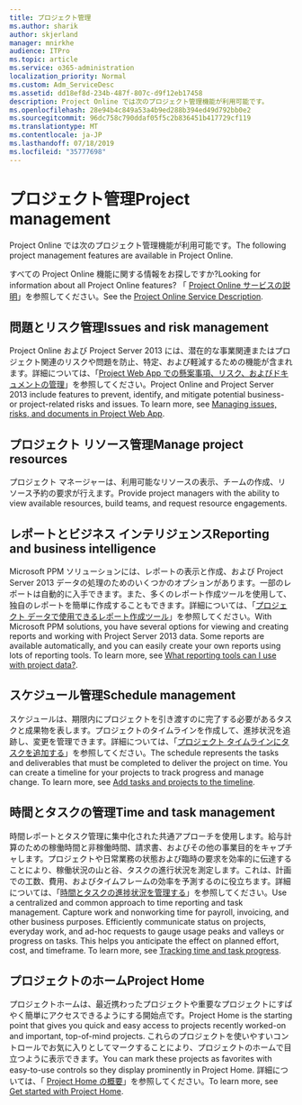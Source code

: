 ```yaml
---
title: プロジェクト管理
ms.author: sharik
author: skjerland
manager: mnirkhe
audience: ITPro
ms.topic: article
ms.service: o365-administration
localization_priority: Normal
ms.custom: Adm_ServiceDesc
ms.assetid: dd18ef8d-234b-487f-807c-d9f12eb17458
description: Project Online では次のプロジェクト管理機能が利用可能です。
ms.openlocfilehash: 28e94b4c849a53a4b9ed288b394ed49d792bb0e2
ms.sourcegitcommit: 96dc758c790ddaf05f5c2b836451b417729cf119
ms.translationtype: MT
ms.contentlocale: ja-JP
ms.lasthandoff: 07/18/2019
ms.locfileid: "35777698"
---
```

# <a name="project-management"></a><span data-ttu-id="26c80-103">プロジェクト管理</span><span class="sxs-lookup"><span data-stu-id="26c80-103">Project management</span></span>

<span data-ttu-id="26c80-104">Project Online では次のプロジェクト管理機能が利用可能です。</span><span class="sxs-lookup"><span data-stu-id="26c80-104">The following project management features are available in Project Online.</span></span>
  
<span data-ttu-id="26c80-105">すべての Project Online 機能に関する情報をお探しですか?</span><span class="sxs-lookup"><span data-stu-id="26c80-105">Looking for information about all Project Online features?</span></span> <span data-ttu-id="26c80-106">「 [Project Online サービスの説明](project-online-service-description.md)」を参照してください。</span><span class="sxs-lookup"><span data-stu-id="26c80-106">See the [Project Online Service Description](project-online-service-description.md).</span></span>
  
## <a name="issues-and-risk-management"></a><span data-ttu-id="26c80-107">問題とリスク管理</span><span class="sxs-lookup"><span data-stu-id="26c80-107">Issues and risk management</span></span>
<span data-ttu-id="26c80-108"><a name="bkmk_IssuesRiskManagement"> </a></span><span class="sxs-lookup"><span data-stu-id="26c80-108"></span></span>

<span data-ttu-id="26c80-p102">Project Online および Project Server 2013 には、潜在的な事業関連またはプロジェクト関連のリスクや問題を防止、特定、および軽減するための機能が含まれます。詳細については、「[Project Web App での懸案事項、リスク、およびドキュメントの管理](https://go.microsoft.com/fwlink/?LinkId=402634)」を参照してください。</span><span class="sxs-lookup"><span data-stu-id="26c80-p102">Project Online and Project Server 2013 include features to prevent, identify, and mitigate potential business- or project-related risks and issues. To learn more, see [Managing issues, risks, and documents in Project Web App](https://go.microsoft.com/fwlink/?LinkId=402634).</span></span>
  
## <a name="manage-project-resources"></a><span data-ttu-id="26c80-111">プロジェクト リソース管理</span><span class="sxs-lookup"><span data-stu-id="26c80-111">Manage project resources</span></span>
<span data-ttu-id="26c80-112"><a name="bkmk_ManageProjectResources"> </a></span><span class="sxs-lookup"><span data-stu-id="26c80-112"></span></span>

<span data-ttu-id="26c80-113">プロジェクト マネージャーは、利用可能なリソースの表示、チームの作成、リソース予約の要求が行えます。</span><span class="sxs-lookup"><span data-stu-id="26c80-113">Provide project managers with the ability to view available resources, build teams, and request resource engagements.</span></span>
  
## <a name="reporting-and-business-intelligence"></a><span data-ttu-id="26c80-114">レポートとビジネス インテリジェンス</span><span class="sxs-lookup"><span data-stu-id="26c80-114">Reporting and business intelligence</span></span>
<span data-ttu-id="26c80-115"><a name="bkmk_ReportingBusinessIntelligence"> </a></span><span class="sxs-lookup"><span data-stu-id="26c80-115"></span></span>

<span data-ttu-id="26c80-p103">Microsoft PPM ソリューションには、レポートの表示と作成、および Project Server 2013 データの処理のためのいくつかのオプションがあります。一部のレポートは自動的に入手できます。また、多くのレポート作成ツールを使用して、独自のレポートを簡単に作成することもできます。詳細については、「[プロジェクト データで使用できるレポート作成ツール](https://go.microsoft.com/fwlink/?LinkId=402642)」を参照してください。</span><span class="sxs-lookup"><span data-stu-id="26c80-p103">With Microsoft PPM solutions, you have several options for viewing and creating reports and working with Project Server 2013 data. Some reports are available automatically, and you can easily create your own reports using lots of reporting tools. To learn more, see [What reporting tools can I use with project data?](https://go.microsoft.com/fwlink/?LinkId=402642).</span></span>
  
## <a name="schedule-management"></a><span data-ttu-id="26c80-119">スケジュール管理</span><span class="sxs-lookup"><span data-stu-id="26c80-119">Schedule management</span></span>
<span data-ttu-id="26c80-120"><a name="bkmk_ScheduleManagement"> </a></span><span class="sxs-lookup"><span data-stu-id="26c80-120"></span></span>

<span data-ttu-id="26c80-p104">スケジュールは、期限内にプロジェクトを引き渡すのに完了する必要があるタスクと成果物を表します。プロジェクトのタイムラインを作成して、進捗状況を追跡し、変更を管理できます。詳細については、「[プロジェクト タイムラインにタスクを追加する](https://go.microsoft.com/fwlink/?LinkID=402655)」を参照してください。</span><span class="sxs-lookup"><span data-stu-id="26c80-p104">The schedule represents the tasks and deliverables that must be completed to deliver the project on time. You can create a timeline for your projects to track progress and manage change. To learn more, see [Add tasks and projects to the timeline](https://go.microsoft.com/fwlink/?LinkID=402655).</span></span>
  
## <a name="time-and-task-management"></a><span data-ttu-id="26c80-124">時間とタスクの管理</span><span class="sxs-lookup"><span data-stu-id="26c80-124">Time and task management</span></span>
<span data-ttu-id="26c80-125"><a name="bkmk_TimeTaskManagement"> </a></span><span class="sxs-lookup"><span data-stu-id="26c80-125"></span></span>

<span data-ttu-id="26c80-p105">時間レポートとタスク管理に集中化された共通アプローチを使用します。給与計算のための稼働時間と非稼働時間、請求書、およびその他の事業目的をキャプチャします。プロジェクトや日常業務の状態および臨時の要求を効率的に伝達することにより、稼働状況の山と谷、タスクの進行状況を測定します。これは、計画での工数、費用、およびタイムフレームの効率を予測するのに役立ちます。詳細については、「[時間とタスクの進捗状況を管理する](https://go.microsoft.com/fwlink/p/?LinkId=271321)」を参照してください。</span><span class="sxs-lookup"><span data-stu-id="26c80-p105">Use a centralized and common approach to time reporting and task management. Capture work and nonworking time for payroll, invoicing, and other business purposes. Efficiently communicate status on projects, everyday work, and ad-hoc requests to gauge usage peaks and valleys or progress on tasks. This helps you anticipate the effect on planned effort, cost, and timeframe. To learn more, see [Tracking time and task progress](https://go.microsoft.com/fwlink/p/?LinkId=271321).</span></span>

## <a name="project-home"></a><span data-ttu-id="26c80-131">プロジェクトのホーム</span><span class="sxs-lookup"><span data-stu-id="26c80-131">Project Home</span></span>
<span data-ttu-id="26c80-132">プロジェクトホームは、最近携わったプロジェクトや重要なプロジェクトにすばやく簡単にアクセスできるようにする開始点です。</span><span class="sxs-lookup"><span data-stu-id="26c80-132">Project Home is the starting point that gives you quick and easy access to projects recently worked-on and important, top-of-mind projects.</span></span> <span data-ttu-id="26c80-133">これらのプロジェクトを使いやすいコントロールでお気に入りとしてマークすることにより、プロジェクトのホームで目立つように表示できます。</span><span class="sxs-lookup"><span data-stu-id="26c80-133">You can mark these projects as favorites with easy-to-use controls so they display prominently in Project Home.</span></span> <span data-ttu-id="26c80-134">詳細については、「 [Project Home の概要](https://support.office.com/article/get-started-with-project-home-a3b38418-35e7-4df4-8e4a-ba6a4fa0562a?ui=en-US&rs=en-US&ad=US)」を参照してください。</span><span class="sxs-lookup"><span data-stu-id="26c80-134">To learn more, see [Get started with Project Home](https://support.office.com/article/get-started-with-project-home-a3b38418-35e7-4df4-8e4a-ba6a4fa0562a?ui=en-US&rs=en-US&ad=US).</span></span>

